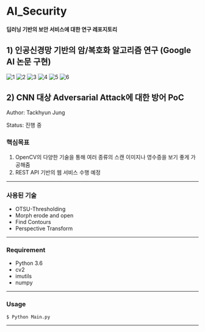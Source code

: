 # AI_Security
#### 딥러닝 기반의 보안 서비스에 대한 연구 레포지토리

## 1) 인공신경망 기반의 암/복호화 알고리즘 연구 (Google AI 논문 구현)

![1](https://user-images.githubusercontent.com/41291493/109268442-70316680-784e-11eb-8bdd-8a9a31418c5b.png)
![2](https://user-images.githubusercontent.com/41291493/109268446-7293c080-784e-11eb-964f-bbefe725f8c9.png)
![3](https://user-images.githubusercontent.com/41291493/109268449-73c4ed80-784e-11eb-8451-5b1aeb600ff0.png)
![4](https://user-images.githubusercontent.com/41291493/109268451-745d8400-784e-11eb-9bf2-628344b64b13.png)
![5](https://user-images.githubusercontent.com/41291493/109268455-74f61a80-784e-11eb-8c2e-a125a39a8162.png)
![6](https://user-images.githubusercontent.com/41291493/109268456-758eb100-784e-11eb-8315-78111bc191ed.png)

## 2) CNN 대상 Adversarial Attack에 대한 방어 PoC


Author: Tackhyun Jung

Status: 진행 중

### 핵심목표
1) OpenCV의 다양한 기술을 통해 여러 종류의 스캔 이미지나 영수증을 보기 좋게 가공해줌
2) REST API 기반의 웹 서비스 수행 예정

---

### 사용된 기술
* OTSU-Thresholding
* Morph erode and open
* Find Contours
* Perspective Transform

---

### Requirement
* Python 3.6
* cv2
* imutils
* numpy

---

### Usage

```
$ Python Main.py
```

---


